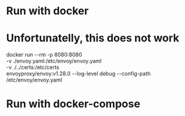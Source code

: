 # Run with docker
# Unfortunatelly, this does not work

docker run --rm -p 8080:8080 \
-v ./envoy.yaml:/etc/envoy/envoy.yaml \
-v ./../certs:/etc/certs \
envoyproxy/envoy:v1.28.0 --log-level debug --config-path /etc/envoy/envoy.yaml

# Run with docker-compose